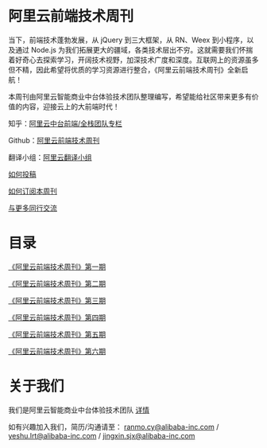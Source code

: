 # 阿里云前端技术周刊

当下，前端技术蓬勃发展，从 jQuery 到三大框架，从 RN、Weex 到小程序，以及通过 Node.js 为我们拓展更大的疆域，各类技术层出不穷。这就需要我们怀揣着好奇心去探索学习，开阔技术视野，加深技术广度和深度。互联网上的资源虽多但不精，因此希望将优质的学习资源进行整合，《阿里云前端技术周刊》全新启航！

本周刊由阿里云智能商业中台体验技术团队整理编写，希望能给社区带来更多有价值的内容，迎接云上的大前端时代！

知乎：[阿里云中台前端/全栈团队专栏](https://zhuanlan.zhihu.com/aliyun)

Github：[阿里云前端技术周刊](https://github.com/aliyunfe/weekly)

翻译小组：[阿里云翻译小组](https://github.com/dawn-plex/translate)

[如何投稿](https://github.com/aliyunfe/weekly/issues/new)

[如何订阅本周刊](./subscribe.md)

[与更多同行交流](./communication.md)

# 目录

[《阿里云前端技术周刊》第一期](./weekly/《阿里云前端技术周刊》第一期.md)

[《阿里云前端技术周刊》第二期](./weekly/《阿里云前端技术周刊》第二期.md)

[《阿里云前端技术周刊》第三期](./weekly/《阿里云前端技术周刊》第三期.md)

[《阿里云前端技术周刊》第四期](./weekly/《阿里云前端技术周刊》第四期.md)

[《阿里云前端技术周刊》第五期](./weekly/《阿里云前端技术周刊》第五期.md)

[《阿里云前端技术周刊》第六期](./weekly/《阿里云前端技术周刊》第六期.md)

# 关于我们

我们是阿里云智能商业中台体验技术团队 [详情](https://github.com/aliyunfe/weekly/blob/master/about.md)

如有兴趣加入我们，简历/沟通请至： ranmo.cy@alibaba-inc.com / yeshu.lrt@alibaba-inc.com / jingxin.sjx@alibaba-inc.com

